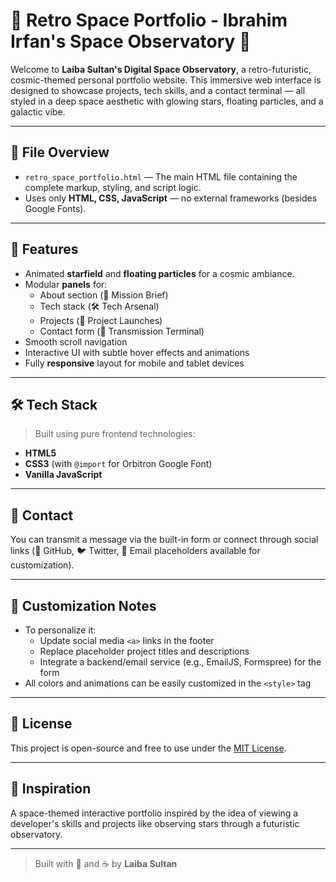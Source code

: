 # 🌌 Retro Space Portfolio - Ibrahim Irfan's Space Observatory 🔭

Welcome to **Laiba Sultan's Digital Space Observatory**, a retro-futuristic, cosmic-themed personal portfolio website. This immersive web interface is designed to showcase projects, tech skills, and a contact terminal — all styled in a deep space aesthetic with glowing stars, floating particles, and a galactic vibe.

---

## 📁 File Overview

- `retro_space_portfolio.html` — The main HTML file containing the complete markup, styling, and script logic.
- Uses only **HTML, CSS, JavaScript** — no external frameworks (besides Google Fonts).

---

## 🌠 Features

- Animated **starfield** and **floating particles** for a cosmic ambiance.
- Modular **panels** for:
  - About section (🚀 Mission Brief)
  - Tech stack (🛠️ Tech Arsenal)
  - Projects (🚀 Project Launches)
  - Contact form (📡 Transmission Terminal)
- Smooth scroll navigation
- Interactive UI with subtle hover effects and animations
- Fully **responsive** layout for mobile and tablet devices

---

## 🛠️ Tech Stack

> Built using pure frontend technologies:

- **HTML5**
- **CSS3** (with `@import` for Orbitron Google Font)
- **Vanilla JavaScript**

---

## 📡 Contact

You can transmit a message via the built-in form or connect through social links (💼 GitHub, 🐦 Twitter, 📧 Email placeholders available for customization).

---

## 🧠 Customization Notes

- To personalize it:
  - Update social media `<a>` links in the footer
  - Replace placeholder project titles and descriptions
  - Integrate a backend/email service (e.g., EmailJS, Formspree) for the form
- All colors and animations can be easily customized in the `<style>` tag

---

## 📜 License

This project is open-source and free to use under the [MIT License](LICENSE).

---

## 🌌 Inspiration

A space-themed interactive portfolio inspired by the idea of viewing a developer's skills and projects like observing stars through a futuristic observatory.

---

> Built with 🚀 and ☕ by **Laiba Sultan**
